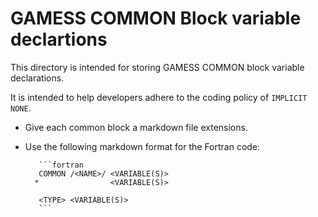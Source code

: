 # GAMESS COMMON Block variable declartions

This directory is intended for storing GAMESS COMMON block variable declarations.

It is intended to help developers adhere to the coding policy of `IMPLICIT NONE`.

*  Give each common block a markdown file extensions.
*  Use the following markdown format for the Fortran code:

    ```
       ```fortran
       COMMON /<NAME>/ <VARIABLE(S)>
      *                <VARIABLE(S)>
       
       <TYPE> <VARIABLE(S)>
       ```
    ```
